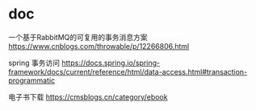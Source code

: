 # doc

一个基于RabbitMQ的可复用的事务消息方案
https://www.cnblogs.com/throwable/p/12266806.html

spring 事务访问
https://docs.spring.io/spring-framework/docs/current/reference/html/data-access.html#transaction-programmatic

电子书下载
https://cmsblogs.cn/category/ebook
